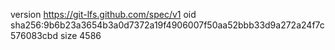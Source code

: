 version https://git-lfs.github.com/spec/v1
oid sha256:9b6b23a3654b3a0d7372a19f4906007f50aa52bbb33d9a272a24f7c576083cbd
size 4586
